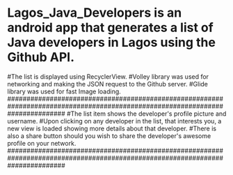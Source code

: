 ﻿# Lagos_Java_Developers is an android app that generates a list of Java developers in Lagos using the Github API.
 #The list is displayed using RecyclerView.
 #Volley library was used for networking and making the JSON request to the Github server.
 #Glide library was used for fast Image loading.
 ###############################################################################################################################
 #The list item shows the developer's profile picture and username.
 #Upon clicking on any developer in the list, that interests you, a new view is loaded showing more details about that developer.
 #There is also a share button should you wish to share the developer's awesome profile on your network.
 ###############################################################################################################################
